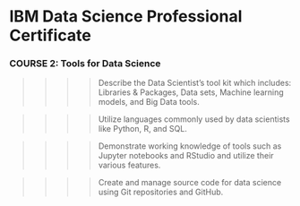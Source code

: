 # IBM Data Science Professional Certificate

### COURSE 2: Tools for Data Science


>>>> Describe the Data Scientist’s tool kit which includes: Libraries & Packages, Data sets, Machine learning models, and Big Data tools.

>>>> Utilize languages commonly used by data scientists like Python, R, and SQL.

>>>> Demonstrate working knowledge of tools such as Jupyter notebooks and RStudio and utilize their various features. 

>>>> Create and manage source code for data science using Git repositories and GitHub.  
